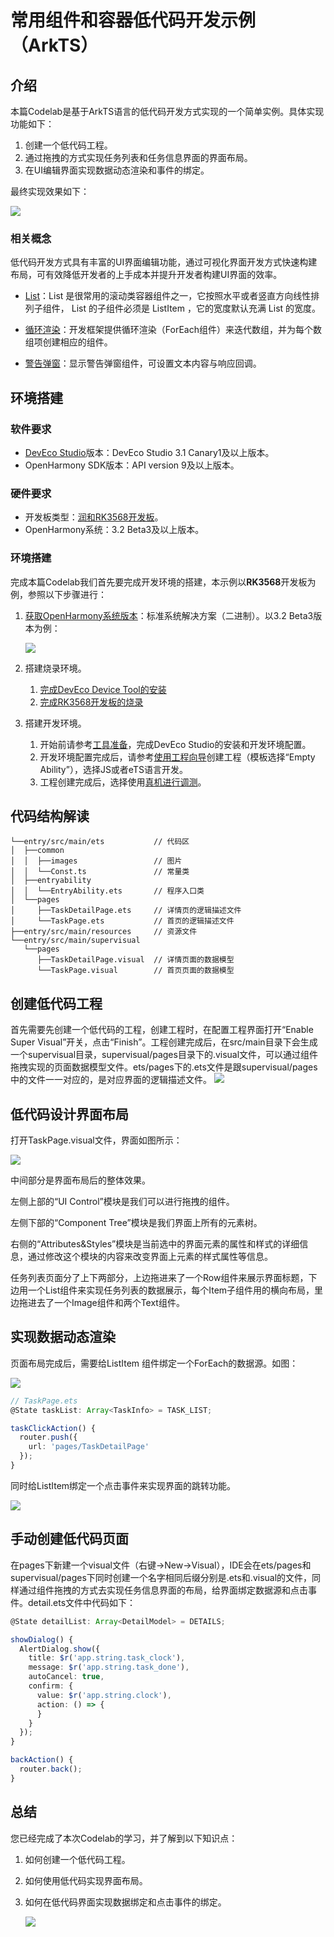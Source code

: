 # 常用组件和容器低代码开发示例（ArkTS）

## 介绍

本篇Codelab是基于ArkTS语言的低代码开发方式实现的一个简单实例。具体实现功能如下：

1.   创建一个低代码工程。
2.   通过拖拽的方式实现任务列表和任务信息界面的界面布局。
3.   在UI编辑界面实现数据动态渲染和事件的绑定。

最终实现效果如下：

![](figures/list_oh.gif)

### 相关概念

低代码开发方式具有丰富的UI界面编辑功能，通过可视化界面开发方式快速构建布局，可有效降低开发者的上手成本并提升开发者构建UI界面的效率。

-   [List](https://gitee.com/openharmony/docs/blob/master/zh-cn/application-dev/reference/arkui-ts/ts-container-list.md)：List 是很常用的滚动类容器组件之一，它按照水平或者竖直方向线性排列子组件， List 的子组件必须是 ListItem ，它的宽度默认充满 List 的宽度。

-   [循环渲染](https://gitee.com/openharmony/docs/blob/master/zh-cn/application-dev/quick-start/arkts-rendering-control.md#%E5%BE%AA%E7%8E%AF%E6%B8%B2%E6%9F%93)：开发框架提供循环渲染（ForEach组件）来迭代数组，并为每个数组项创建相应的组件。

-   [警告弹窗](https://gitee.com/openharmony/docs/blob/master/zh-cn/application-dev/reference/arkui-ts/ts-methods-alert-dialog-box.md)：显示警告弹窗组件，可设置文本内容与响应回调。

## 环境搭建

### 软件要求

-   [DevEco Studio](https://gitee.com/openharmony/docs/blob/master/zh-cn/application-dev/quick-start/start-overview.md#%E5%B7%A5%E5%85%B7%E5%87%86%E5%A4%87)版本：DevEco Studio 3.1 Canary1及以上版本。
-   OpenHarmony SDK版本：API version 9及以上版本。

### 硬件要求

-   开发板类型：[润和RK3568开发板](https://gitee.com/openharmony/docs/blob/master/zh-cn/device-dev/quick-start/quickstart-appendix-rk3568.md)。
-   OpenHarmony系统：3.2 Beta3及以上版本。

### 环境搭建

完成本篇Codelab我们首先要完成开发环境的搭建，本示例以**RK3568**开发板为例，参照以下步骤进行：

1.  [获取OpenHarmony系统版本](https://gitee.com/openharmony/docs/blob/master/zh-cn/device-dev/get-code/sourcecode-acquire.md#%E8%8E%B7%E5%8F%96%E6%96%B9%E5%BC%8F3%E4%BB%8E%E9%95%9C%E5%83%8F%E7%AB%99%E7%82%B9%E8%8E%B7%E5%8F%96)：标准系统解决方案（二进制）。以3.2 Beta3版本为例：

    ![](figures/zh-cn_image_0000001405854998.png)

2.  搭建烧录环境。
    1.  [完成DevEco Device Tool的安装](https://gitee.com/openharmony/docs/blob/master/zh-cn/device-dev/quick-start/quickstart-ide-env-win.md)
    2.  [完成RK3568开发板的烧录](https://gitee.com/openharmony/docs/blob/master/zh-cn/device-dev/quick-start/quickstart-ide-3568-burn.md)

3.  搭建开发环境。
    1.  开始前请参考[工具准备](https://gitee.com/openharmony/docs/blob/master/zh-cn/application-dev/quick-start/start-overview.md#%E5%B7%A5%E5%85%B7%E5%87%86%E5%A4%87)，完成DevEco Studio的安装和开发环境配置。
    2.  开发环境配置完成后，请参考[使用工程向导](https://gitee.com/openharmony/docs/blob/master/zh-cn/application-dev/quick-start/start-with-ets-stage.md#创建ets工程)创建工程（模板选择“Empty Ability”），选择JS或者eTS语言开发。
    3.  工程创建完成后，选择使用[真机进行调测](https://gitee.com/openharmony/docs/blob/master/zh-cn/application-dev/quick-start/start-with-ets-stage.md#使用真机运行应用)。

## 代码结构解读

```
└──entry/src/main/ets           // 代码区
│  ├──common                    
│  │  ├──images                 // 图片
│  │  └──Const.ts               // 常量类
│  ├──entryability              
│  │  └──EntryAbility.ets       // 程序入口类
│  └──pages
│     ├──TaskDetailPage.ets     // 详情页的逻辑描述文件
│     └──TaskPage.ets           // 首页的逻辑描述文件
├──entry/src/main/resources     // 资源文件
└──entry/src/main/supervisual
   └──pages
      ├──TaskDetailPage.visual  // 详情页面的数据模型
      └──TaskPage.visual        // 首页页面的数据模型
```

## 创建低代码工程

首先需要先创建一个低代码的工程，创建工程时，在配置工程界面打开“Enable Super Visual”开关，点击“Finish”。工程创建完成后，在src/main目录下会生成一个supervisual目录，supervisual/pages目录下的.visual文件，可以通过组件拖拽实现的页面数据模型文件。ets/pages下的.ets文件是跟supervisual/pages中的文件一一对应的，是对应界面的逻辑描述文件。
![](figures/visual_create_oh.png)

## 低代码设计界面布局

打开TaskPage.visual文件，界面如图所示：

![](figures/visual_setting_oh.png)

中间部分是界面布局后的整体效果。

左侧上部的“UI Control”模块是我们可以进行拖拽的组件。

左侧下部的“Component Tree”模块是我们界面上所有的元素树。

右侧的“Attributes&Styles”模块是当前选中的界面元素的属性和样式的详细信息，通过修改这个模块的内容来改变界面上元素的样式属性等信息。

任务列表页面分了上下两部分，上边拖进来了一个Row组件来展示界面标题，下边用一个List组件来实现任务列表的数据展示，每个Item子组件用的横向布局，里边拖进去了一个Image组件和两个Text组件。

## 实现数据动态渲染

页面布局完成后，需要给ListItem 组件绑定一个ForEach的数据源。如图：

![](figures/visual_foreach_oh.png)

```typescript
// TaskPage.ets
@State taskList: Array<TaskInfo> = TASK_LIST;

taskClickAction() {
  router.push({
    url: 'pages/TaskDetailPage'
  });
}
```

同时给ListItem绑定一个点击事件来实现界面的跳转功能。

![](figures/visual_jump_oh.png)

## 手动创建低代码页面

在pages下新建一个visual文件（右键-\>New-\>Visual），IDE会在ets/pages和supervisual/pages下同时创建一个名字相同后缀分别是.ets和.visual的文件，同样通过组件拖拽的方式去实现任务信息界面的布局，给界面绑定数据源和点击事件。detail.ets文件中代码如下：

```typescript
@State detailList: Array<DetailModel> = DETAILS;

showDialog() {
  AlertDialog.show({
    title: $r('app.string.task_clock'),
    message: $r('app.string.task_done'),
    autoCancel: true,
    confirm: {
      value: $r('app.string.clock'),
      action: () => {
      }
    }
  });
}

backAction() {
  router.back();
}
```
## 总结

您已经完成了本次Codelab的学习，并了解到以下知识点：

1.  如何创建一个低代码工程。
2.  如何使用低代码实现界面布局。
3.  如何在低代码界面实现数据绑定和点击事件的绑定。

    ![](figures/彩带动效.gif)



